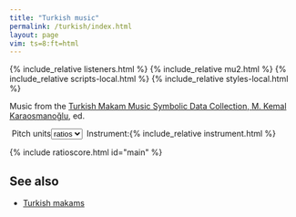 ```yaml
---
title: "Turkish music"
permalink: /turkish/index.html
layout: page
vim: ts=8:ft=html
---
```


{% include_relative listeners.html %}
{% include_relative mu2.html %}
{% include_relative scripts-local.html %}
{% include_relative styles-local.html %}

Music from the <a target="_blank" href="https://github.com/MTG/SymbTr">Turkish Makam Music Symbolic Data Collection, <a target="_blank" href="https://www.researchgate.net/publication/267365456_A_TURKISH_MAKAM_MUSIC_SYMBOLIC_DATABASE_FOR_MUSIC_INFORMATION_RETRIEVAL_SymbTr">M. Kemal Karaosmanoğlu</a>, ed.

<div style="display:inline-block;" id="songlist"></div>
<nobr><label for="rdf">Pitch&nbsp;units</label><select onchange="playSong(event);" id="rdf">
	<option value="ratio">ratios</option>
	<option value="cents">cents</option>
</select></nobr>
<div style="display:inline-block;" id="pdf"></div>
<nobr><label for="instrument">Instrument:</label>{% include_relative instrument.html %}&nbsp;&nbsp;&nbsp;</nobr>



{% include ratioscore.html id="main" %}
<script type="application/x-ratioscore" id="main">
</script>

<h2> See also </h2>

<ul>
<li> <a href="/makam">Turkish makams</a> </li>
</ul>
